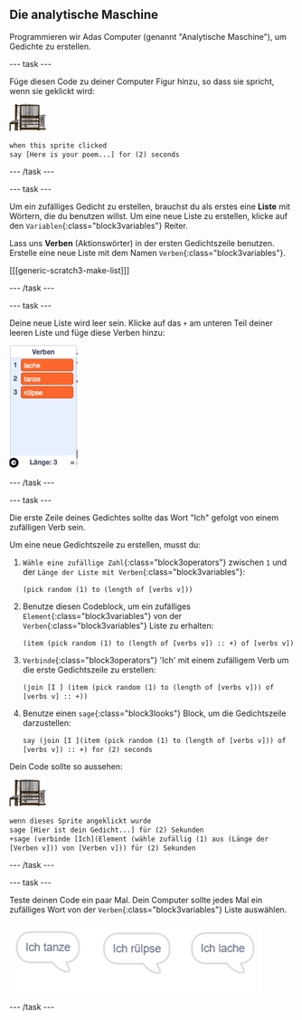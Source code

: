 ## Die analytische Maschine

Programmieren wir Adas Computer (genannt "Analytische Maschine"), um Gedichte zu erstellen.

\--- task \---

Füge diesen Code zu deiner Computer Figur hinzu, so dass sie spricht, wenn sie geklickt wird:

![Computer Sprite](images/computer-sprite.png)

```blocks3
when this sprite clicked
say [Here is your poem...] for (2) seconds
```

\--- /task \---

\--- task \---

Um ein zufälliges Gedicht zu erstellen, brauchst du als erstes eine **Liste** mit Wörtern, die du benutzen willst. Um eine neue Liste zu erstellen, klicke auf den `Variablen`{:class="block3variables"} Reiter.

Lass uns **Verben** (Aktionswörter) in der ersten Gedichtszeile benutzen. Erstelle eine neue Liste mit dem Namen `Verben`{:class="block3variables"}.

[[[generic-scratch3-make-list]]]

\--- /task \---

\--- task \---

Deine neue Liste wird leer sein. Klicke auf das `+` am unteren Teil deiner leeren Liste und füge diese Verben hinzu:

![Liste mit dem + hervorgehobenen](images/poetry-verbs-annotated.png)

\--- /task \---

\--- task \---

Die erste Zeile deines Gedichtes sollte das Wort "Ich" gefolgt von einem zufälligen Verb sein.

Um eine neue Gedichtszeile zu erstellen, musst du:

1. `Wähle eine zufällige Zahl`{:class="block3operators"} zwischen `1` und der `Länge der Liste mit Verben`{:class="block3variables"}:
    
    ```blocks3
    (pick random (1) to (length of [verbs v]))
    ```

2. Benutze diesen Codeblock, um ein zufälliges `Element`{:class="block3variables"} von der `Verben`{:class="block3variables"} Liste zu erhalten:
    
    ```blocks3
    (item (pick random (1) to (length of [verbs v]) :: +) of [verbs v])
    ```

3. `Verbinde`{:class="block3operators"} 'Ich' mit einem zufälligem Verb um die erste Gedichtszeile zu erstellen:
    
    ```blocks3
    (join [I ] (item (pick random (1) to (length of [verbs v])) of [verbs v] :: +))
    ```

4. Benutze einen `sage`{:class="block3looks"} Block, um die Gedichtszeile darzustellen:
    
    ```blocks3
    say (join [I ](item (pick random (1) to (length of [verbs v])) of [verbs v]) :: +) for (2) seconds
    ```

Dein Code sollte so aussehen:

![Computer Sprite](images/computer-sprite.png)

```blocks3
wenn dieses Sprite angeklickt wurde
sage [Hier ist dein Gedicht...] für (2) Sekunden
+sage (verbinde [Ich](Element (wähle zufällig (1) aus (Länge der [Verben v])) von [Verben v])) für (2) Sekunden
```

\--- /task \---

\--- task \---

Teste deinen Code ein paar Mal. Dein Computer sollte jedes Mal ein zufälliges Wort von der `Verben`{:class="block3variables"} Liste auswählen.

![3 Sprechblasen, die verschiedene Dinge sagen](images/poetry-random-test.png)

\--- /task \---